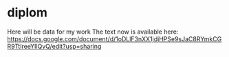 # diplom
Here will be data for my work
The text now is available here: https://docs.google.com/document/d/1oDLlF3nXX1jdjHPSe9sJaC8RYmkCGR9TtIreeYIlQvQ/edit?usp=sharing
